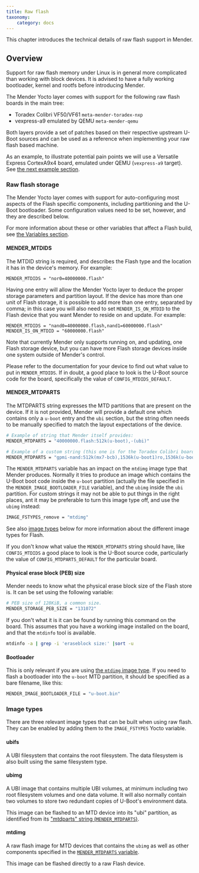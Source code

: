 ```yaml
---
title: Raw flash
taxonomy:
    category: docs
---
```


This chapter introduces the technical details of raw flash support in Mender.

## Overview

Support for raw flash memory under Linux is in general more complicated than
working with block devices. It is advised to have a fully working bootloader,
kernel and rootfs before introducing Mender.

The Mender Yocto layer comes with support for the following raw flash boards in
the main tree:

* Toradex Colibri VF50/VF61 `meta-mender-toradex-nxp`
* vexpress-a9 emulated by QEMU `meta-mender-qemu`

Both layers provide a set of patches based on their respective upstream U-Boot
sources and can be used as a reference when implementing your raw flash based
machine.

As an example, to illustrate potential pain points we will use a Versatile
Express CortexA9x4 board, emulated under QEMU (`vexpress-a9` target). See [the
next example section]().


### Raw flash storage

The Mender Yocto layer comes with support for auto-configuring most aspects of
the Flash specific components, including partitioning and the U-Boot
bootloader. Some configuration values need to be set, however, and they are
described below.

For more information about these or other variables that affect a Flash build,
see [the Variables section](../../../04.Artifacts/10.Yocto-project/99.Variables/docs.md).


#### MENDER_MTDIDS

The MTDID string is required, and describes the Flash type and the location it
has in the device's memory. For example:

```
MENDER_MTDIDS = "nor0=40000000.flash"
```

Having one entry will allow the Mender Yocto layer to deduce the proper storage
parameters and partition layout. If the device has more than one unit of Flash
storage, it is possible to add more than one entry, separated by comma; in this
case you will also need to set `MENDER_IS_ON_MTDID` to the Flash device that you
want Mender to reside on and update. For example:

```
MENDER_MTDIDS = "nand0=40000000.flash,nand1=60000000.flash"
MENDER_IS_ON_MTDID = "60000000.flash"
```

Note that currently Mender only supports running on, and updating, one Flash
storage device, but you can have more Flash storage devices inside one system
outside of Mender's control.

Please refer to the documentation for your device to find out what value to put
in `MENDER_MTDIDS`. If in doubt, a good place to look is the U-Boot source code
for the board, specifically the value of `CONFIG_MTDIDS_DEFAULT`.


#### MENDER_MTDPARTS

The MTDPARTS string expresses the MTD partitions that are present on the
device. If it is not provided, Mender will provide a default one which contains
only a `u-boot` entry and the `ubi` section, but the string often needs to be
manually specified to match the layout expectations of the device.

```bash
# Example of string that Mender itself provides:
MENDER_MTDPARTS = "40000000.flash:512k(u-boot),-(ubi)"

# Example of a custom string (this one is for the Toradex Colibri board):
MENDER_MTDPARTS = "gpmi-nand:512k(mx7-bcb),1536k(u-boot1)ro,1536k(u-boot2)ro,512k(u-boot-env),-(ubi)"
```

The `MENDER_MTDPARTS` variable has an impact on the `mtdimg` image type that
Mender produces. Normally it tries to produce an image which contains the U-Boot
boot code inside the `u-boot` partition (actually the file specified in the
`MENDER_IMAGE_BOOTLOADER_FILE` variable), and the `ubimg` inside the `ubi`
partition. For custom strings it may not be able to put things in the right
places, ant it may be preferable to turn this image type off, and use the
`ubimg` instead:

```bash
IMAGE_FSTYPES_remove = "mtdimg"
```

See also [image types](#image-types) below for more information about the
different image types for Flash.

If you don't know what value the `MENDER_MTDPARTS` string should have, like
`CONFIG_MTDIDS` a good place to look is the U-Boot source code, particularly the
value of `CONFIG_MTDPARTS_DEFAULT` for the particular board.


#### Physical erase block (PEB) size

Mender needs to know what the physical erase block size of the Flash store
is. It can be set using the following variable:

```bash
# PEB size of 128KiB, a common size.
MENDER_STORAGE_PEB_SIZE = "131072"
```

If you don't what it is it can be found by running this command on the
board. This assumes that you have a working image installed on the board, and
that the `mtdinfo` tool is available.

```bash
mtdinfo -a | grep -i 'eraseblock size:' |sort -u
```


#### Bootloader

This is only relevant if you are using [the `mtdimg` image
type](#image-types). If you need to flash a bootloader into the `u-boot` MTD
partition, it should be specified as a bare filename, like this:

```bash
MENDER_IMAGE_BOOTLOADER_FILE = "u-boot.bin"
```


### Image types

There are three relevant image types that can be built when using raw flash.
They can be enabled by adding them to the `IMAGE_FSTYPES` Yocto variable.

#### ubifs

A UBI filesystem that contains the root filesystem. The data filesystem is also
built using the same filesystem type.

#### ubimg

A UBI image that contains multiple UBI volumes, at minimum including two root
filesystem volumes and one data volume. It will also normally contain two
volumes to store two redundant copies of U-Boot's environment data.

This image can be flashed to an MTD device into its "ubi" partition, as
identified from its ["mtdparts" string (`MENDER_MTDPARTS`)](#mender_mtdparts).

#### mtdimg

A raw flash image for MTD devices that contains the `ubimg` as well as other
components specified in the [`MENDER_MTDPARTS` variable](#mender_mtdparts).

This image can be flashed directly to a raw Flash device.
